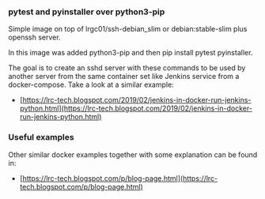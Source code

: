### pytest and pyinstaller over python3-pip

Simple image on top of lrgc01/ssh-debian_slim or debian:stable-slim plus openssh server.

In this image was added python3-pip and then pip install pytest pyinstaller.

The goal is to create an sshd server with these commands to be used by another server from the same container set like Jenkins service from a docker-compose. Take a look at a similar example:

  - [https://lrc-tech.blogspot.com/2019/02/jenkins-in-docker-run-jenkins-python.html](https://lrc-tech.blogspot.com/2019/02/jenkins-in-docker-run-jenkins-python.html)

### Useful examples

Other similar docker examples together with some explanation can be found in:

 - [https://lrc-tech.blogspot.com/p/blog-page.html](https://lrc-tech.blogspot.com/p/blog-page.html)

